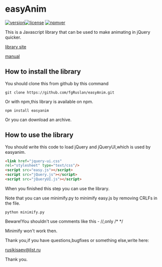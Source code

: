 # easyAnim
[![version](https://img.shields.io/badge/version-2.3-ffb400.svg?style=flat-square)](https://github.com/fgRuslan/easyAnim/releases)[![license](https://img.shields.io/badge/license-MIT-brightgreen.svg?style=flat-square)](http://choosealicense.com/licenses/gpl-3.0/)
[![npmver](http://img.shields.io/npm/v/npm.svg)](https://www.npmjs.com/package/easyanim)

This  is  a  Javascript  library  that  can  be  used  to  make  animating  in  jQuery  quicker.

[library  site](https://fgRuslan.github.io/easyAnim)

[manual](https://github.com/fgRuslan/easyAnim/blob/master/manual.md)

## How to install the library
You should clone this from github  by  this  command

```
git clone https://github.com/fgRuslan/easyAnim.git
```

Or  with  npm,this  library  is  available  on  npm.

```
npm install easyanim
```

Or  you  can  download  an  archive.

## How  to  use  the  library
You  should  write  this  code  to  load  jQuery  and  jQueryUI,which  is  used  by  easyanim.

```html
<link href="jquery-ui.css" 
rel="stylesheet" type="text/css"/>
<script src="easy.js"></script>
<script src="jQuery.js"></script>
<script src="jQueryUI.js"></script>
```
When  you  finished  this  step  you   can  use  the  library.

Note  that  you  can  use  minimify.py  to  minimify  easy.js  by  removing  CRLFs  in  the  file.

```
python minimify.py
```

Beware!You  shouldn't  use  comments  like  this  -  //,only  /*  */

Minimify  won't  work  then.

Thank  you,if  you  have  questions,bugfixes  or  something  else,write  here:

rusikisaev@list.ru

Thank  you.
